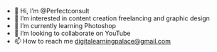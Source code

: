 - 👋 Hi, I’m @Perfectconsult
- 👀 I’m interested in content creation freelancing and graphic design
- 🌱 I’m currently learning Photoshop
- 💞️ I’m looking to collaborate on YouTube 
- 📫 How to reach me digitalearningpalace@gmail.com

<!---
Perfectconsult/Perfectconsult is a ✨ special ✨ repository because its `README.md` (this file) appears on your GitHub profile.
You can click the Preview link to take a look at your changes.
--->
